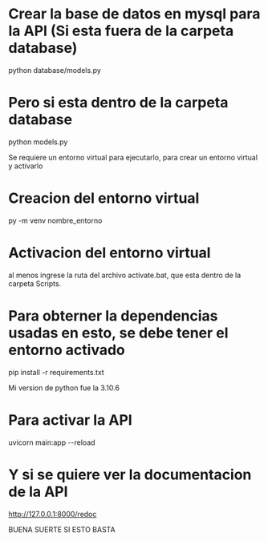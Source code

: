 # Crear la base de datos en mysql para la API (Si esta fuera de la carpeta database)
python database/models.py

# Pero si esta dentro de la carpeta database
python models.py

Se requiere un entorno virtual para ejecutarlo, para crear un entorno virtual y activarlo

# Creacion del entorno virtual
py -m venv nombre_entorno

# Activacion del entorno virtual
al menos ingrese la ruta del archivo activate.bat, que esta dentro de la carpeta Scripts.

# Para obterner la dependencias usadas en esto, se debe tener el entorno activado
pip install -r requirements.txt

Mi version de python fue la 3.10.6

# Para activar la API
uvicorn main:app --reload

# Y si se quiere ver la documentacion de la API
http://127.0.0.1:8000/redoc

BUENA SUERTE SI ESTO BASTA

